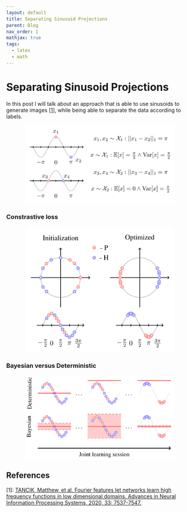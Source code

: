 ```yaml
---
layout: default
title: Separating Sinusoid Projections
parent: Blog
nav_order: 1
mathjax: true
tags: 
  - latex
  - math
---
```




# Separating Sinusoid Projections

In this post I will talk about an approach that is able to use sinusoids to generate images [[1](#references)], while being able to separate the data according to labels.



<p align="center">
	<img src="./figures/cosine_image.png" width="400"/>
</p>


### Constrastive loss


<p align="center">
	<img src="./figures/contrastive_optimization.png" width="400"/>
</p>


### Bayesian versus Deterministic


<p align="center">
	<img src="./figures/bayesian_vs_deterministic.png" width="400"/>
</p>





## References

\[1\]: [TANCIK, Matthew, et al. Fourier features let networks learn high frequency functions in low dimensional domains. Advances in Neural Information Processing Systems, 2020, 33: 7537-7547.](https://arxiv.org/abs/2006.10739)